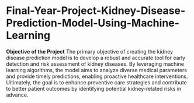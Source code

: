 # Final-Year-Project-Kidney-Disease-Prediction-Model-Using-Machine-Learning

**Objective of the Project**
The primary objective of creating the kidney disease prediction model is to develop a robust and accurate tool for early detection and risk assessment of kidney diseases. By leveraging machine learning algorithms, the model aims to analyze diverse medical parameters and provide timely predictions, enabling proactive healthcare interventions. Ultimately, the goal is to enhance preventive care strategies and contribute to better patient outcomes by identifying potential kidney-related risks in advance.
